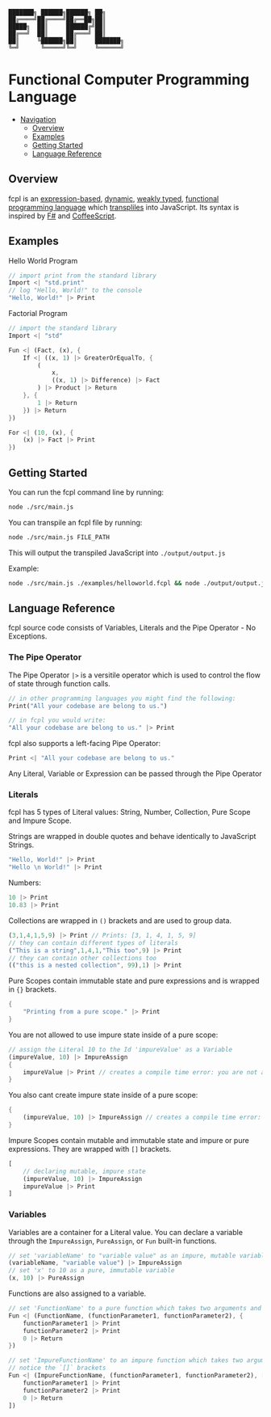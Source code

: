     ███████╗ ██████╗██████╗ ██╗     
    ██╔════╝██╔════╝██╔══██╗██║     
    █████╗  ██║     ██████╔╝██║     
    ██╔══╝  ██║     ██╔═══╝ ██║     
    ██║     ╚██████╗██║     ███████╗
    ╚═╝      ╚═════╝╚═╝     ╚══════╝
                                    
# Functional Computer Programming Language

- [Navigation](#functional-computer-programming-language)
    - [Overview](#overview)
    - [Examples](#examples)
    - [Getting Started](#getting-started)
    - [Language Reference](#language-reference)
## Overview
fcpl is an [expression-based](https://en.wikipedia.org/wiki/Expression-oriented_programming_language), [dynamic](https://en.wikipedia.org/wiki/Dynamic_programming_language), [weakly typed](https://en.wikipedia.org/wiki/Strong_and_weak_typing), [functional programming language](https://en.wikipedia.org/wiki/Functional_programming) which [transpliles](https://en.wikipedia.org/wiki/Source-to-source_compiler) into JavaScript. Its syntax is inspired by [F#](https://en.wikipedia.org/wiki/F_Sharp_(programming_language)) and [CoffeeScript](https://en.wikipedia.org/wiki/CoffeeScript).

## Examples
Hello World Program
```dart
// import print from the standard library
Import <| "std.print"
// log "Hello, World!" to the console
"Hello, World!" |> Print
```
Factorial Program
```dart
// import the standard library
Import <| "std"

Fun <| (Fact, (x), {
    If <| ((x, 1) |> GreaterOrEqualTo, {
        (
            x, 
            ((x, 1) |> Difference) |> Fact
        ) |> Product |> Return
    }, {
        1 |> Return
    }) |> Return
})

For <| (10, (x), {
    (x) |> Fact |> Print
})
```

## Getting Started

You can run the fcpl command line by running:
```bash
node ./src/main.js
```
You can transpile an fcpl file by running:
```bash
node ./src/main.js FILE_PATH
```
This will output the transpiled JavaScript into `./output/output.js`

Example:
```bash
node ./src/main.js ./examples/helloworld.fcpl && node ./output/output.js
```

## Language Reference

fcpl source code consists of Variables, Literals and the Pipe Operator - No Exceptions.

### The Pipe Operator
The Pipe Operator `|>` is a versitile operator which is used to control the flow of state through function calls.
```Dart
// in other programming languages you might find the following:
Print("All your codebase are belong to us.")

// in fcpl you would write:
"All your codebase are belong to us." |> Print
```

fcpl also supports a left-facing Pipe Operator:
```Dart
Print <| "All your codebase are belong to us."
```
Any Literal, Variable or Expression can be passed through the Pipe Operator

### Literals
fcpl has 5 types of Literal values: String, Number, Collection, Pure Scope and Impure Scope.

Strings are wrapped in double quotes and behave identically to JavaScript Strings.
```Dart
"Hello, World!" |> Print
"Hello \n World!" |> Print
```

Numbers:
```Dart
10 |> Print
10.83 |> Print
```

Collections are wrapped in `()` brackets and are used to group data.
```Dart
(3,1,4,1,5,9) |> Print // Prints: [3, 1, 4, 1, 5, 9]
// they can contain different types of literals
("This is a string",1,4,1,"This too",9) |> Print
// they can contain other collections too
(("this is a nested collection", 99),1) |> Print
```

Pure Scopes contain immutable state and pure expressions and is wrapped in `{}` brackets.
```Dart
{
    "Printing from a pure scope." |> Print
}
```
You are not allowed to use impure state inside of a pure scope:
```Dart
// assign the Literal 10 to the Id 'impureValue' as a Variable
(impureValue, 10) |> ImpureAssign
{
    impureValue |> Print // creates a compile time error: you are not allowed to use impure state inside of a pure scope.
}
```
You also cant create impure state inside of a pure scope:
```Dart
{
    (impureValue, 10) |> ImpureAssign // creates a compile time error: you cant use ImpureAssign inside of a Pure Scope
}
```

Impure Scopes contain mutable and immutable state and impure or pure expressions. They are wrapped with `[]` brackets.

```Dart
[
    // declaring mutable, impure state
    (impureValue, 10) |> ImpureAssign
    impureValue |> Print
]
```

### Variables

Variables are a container for a Literal value. You can declare a variable through the `ImpureAssign`, `PureAssign`, or `Fun` built-in functions.

```Dart
// set 'variableName' to "variable value" as an impure, mutable variable
(variableName, "variable value") |> ImpureAssign
// set 'x' to 10 as a pure, immutable variable
(x, 10) |> PureAssign
```

Functions are also assigned to a variable.

```Dart
// set 'FunctionName' to a pure function which takes two arguments and returns 0
Fun <| (FunctionName, (functionParameter1, functionParameter2), {
    functionParameter1 |> Print
    functionParameter2 |> Print
    0 |> Return
})

// set 'ImpureFunctionName' to an impure function which takes two arguments and returns 0
// notice the `[]` brackets
Fun <| (ImpureFunctionName, (functionParameter1, functionParameter2), [
    functionParameter1 |> Print
    functionParameter2 |> Print
    0 |> Return
])
```
